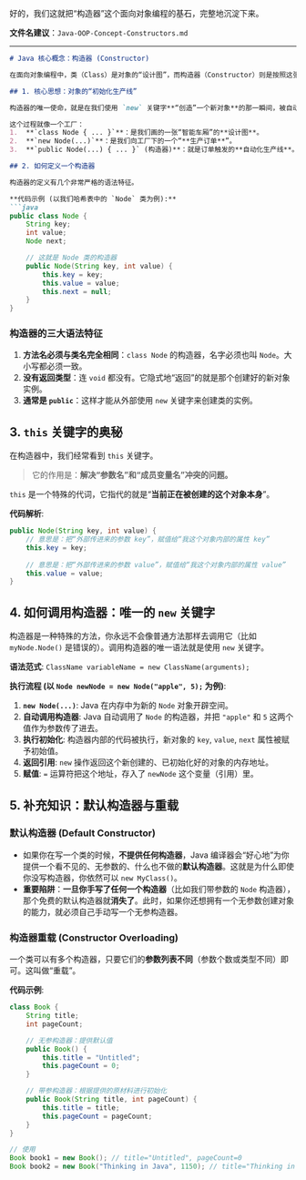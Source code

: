 好的，我们这就把“构造器”这个面向对象编程的基石，完整地沉淀下来。

**文件名建议**：`Java-OOP-Concept-Constructors.md`

-----

````markdown
# Java 核心概念：构造器 (Constructor)

在面向对象编程中，类（Class）是对象的“设计图”，而构造器（Constructor）则是按照这张图纸“建造”出具体对象实例的“**自动化生产线**”。理解构造器，是理解对象如何被创建和初始化的关键。

## 1. 核心思想：对象的“初始化生产线”

构造器的唯一使命，就是在我们使用 `new` 关键字**“创造”一个新对象**的那一瞬间，被自动调用，来为这个**刚刚诞生的对象**完成**初始化的工作**。

这个过程就像一个工厂：
1.  **`class Node { ... }`**：是我们画的一张“智能车厢”的**设计图**。
2.  **`new Node(...)`**：是我们向工厂下的一个“**生产订单**”。
3.  **`public Node(...) { ... }` (构造器)**：就是订单触发的**自动化生产线**。它接收原材料（参数），然后把一个空壳子，变成一个功能齐全的成品。

## 2. 如何定义一个构造器

构造器的定义有几个非常严格的语法特征。

**代码示例 (以我们哈希表中的 `Node` 类为例):**
```java
public class Node {
    String key;
    int value;
    Node next;

    // 这就是 Node 类的构造器
    public Node(String key, int value) {
        this.key = key;
        this.value = value;
        this.next = null;
    }
}
````

### 构造器的三大语法特征

1.  **方法名必须与类名完全相同**：`class Node` 的构造器，名字必须也叫 `Node`。大小写都必须一致。
2.  **没有返回类型**：连 `void` 都没有。它隐式地“返回”的就是那个创建好的新对象实例。
3.  **通常是 `public`**：这样才能从外部使用 `new` 关键字来创建类的实例。

## 3\. `this` 关键字的奥秘

在构造器中，我们经常看到 `this` 关键字。

> 它的作用是：**解决“参数名”和“成员变量名”冲突的问题。**

`this` 是一个特殊的代词，它指代的就是“**当前正在被创建的这个对象本身**”。

**代码解析**:

```java
public Node(String key, int value) {
    // 意思是：把“外部传进来的参数 key”，赋值给“我这个对象内部的属性 key”
    this.key = key;
    
    // 意思是：把“外部传进来的参数 value”，赋值给“我这个对象内部的属性 value”
    this.value = value;
}
```

## 4\. 如何调用构造器：唯一的 `new` 关键字

构造器是一种特殊的方法，你永远不会像普通方法那样去调用它（比如 `myNode.Node()` 是错误的）。调用构造器的唯一语法就是使用 `new` 关键字。

**语法范式**:
`ClassName variableName = new ClassName(arguments);`

**执行流程 (以 `Node newNode = new Node("apple", 5);` 为例)**:

1.  **`new Node(...)`**: Java 在内存中为新的 `Node` 对象开辟空间。
2.  **自动调用构造器**: Java 自动调用了 `Node` 的构造器，并把 `"apple"` 和 `5` 这两个值作为参数传了进去。
3.  **执行初始化**: 构造器内部的代码被执行，新对象的 `key`, `value`, `next` 属性被赋予初始值。
4.  **返回引用**: `new` 操作返回这个新创建的、已初始化好的对象的内存地址。
5.  **赋值**: `=` 运算符把这个地址，存入了 `newNode` 这个变量（引用）里。

## 5\. 补充知识：默认构造器与重载

### 默认构造器 (Default Constructor)

  - 如果你在写一个类的时候，**不提供任何构造器**，Java 编译器会“好心地”为你提供一个看不见的、无参数的、什么也不做的**默认构造器**。这就是为什么即使你没写构造器，你依然可以 `new MyClass()`。
  - **重要陷阱**：**一旦你手写了任何一个构造器**（比如我们带参数的 `Node` 构造器），那个免费的默认构造器就**消失了**。此时，如果你还想拥有一个无参数创建对象的能力，就必须自己手动写一个无参构造器。

### 构造器重载 (Constructor Overloading)

一个类可以有多个构造器，只要它们的**参数列表不同**（参数个数或类型不同）即可。这叫做“重载”。

**代码示例**:

```java
class Book {
    String title;
    int pageCount;

    // 无参构造器：提供默认值
    public Book() {
        this.title = "Untitled";
        this.pageCount = 0;
    }

    // 带参构造器：根据提供的原材料进行初始化
    public Book(String title, int pageCount) {
        this.title = title;
        this.pageCount = pageCount;
    }
}

// 使用
Book book1 = new Book(); // title="Untitled", pageCount=0
Book book2 = new Book("Thinking in Java", 1150); // title="Thinking in Java", pageCount=1150
```

```
```
